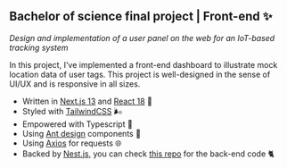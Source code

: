 ## Bachelor of science final project | Front-end ✨
*Design and implementation of a user panel on the web for an IoT-based tracking system*

In this project, I've implemented a front-end dashboard to illustrate mock location data of user tags. This project is well-designed in the sense of UI/UX and is responsive in all sizes.
- Written in [Next.js 13](https://nextjs.org/) and [React 18](https://react.dev/) 🥳
- Styled with [TailwindCSS](https://tailwindcss.com/) 🌬️
- Empowered with Typescript 🧵
- Using [Ant design](https://ant.design/components/) components 🐜
- Using [Axios](https://axios-http.com/) for requests 🌐
- Backed by [Nest.js](https://nestjs.com/), you can check [this repo](https://github.com/Nicki-Di/bsc-project-backend/) for the back-end code 🐈
